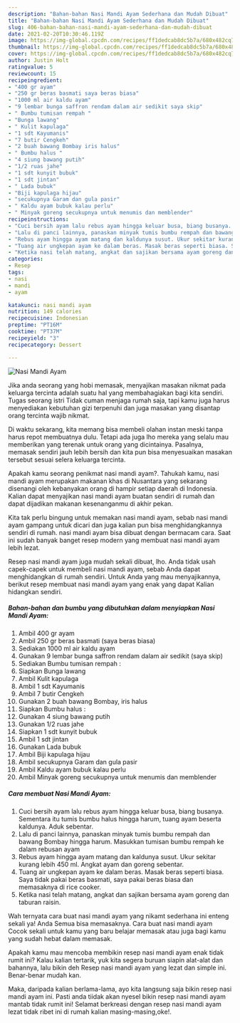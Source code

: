 ```yaml
---
description: "Bahan-bahan Nasi Mandi Ayam Sederhana dan Mudah Dibuat"
title: "Bahan-bahan Nasi Mandi Ayam Sederhana dan Mudah Dibuat"
slug: 406-bahan-bahan-nasi-mandi-ayam-sederhana-dan-mudah-dibuat
date: 2021-02-20T10:30:46.119Z
image: https://img-global.cpcdn.com/recipes/ff1dedcab8dc5b7a/680x482cq70/nasi-mandi-ayam-foto-resep-utama.jpg
thumbnail: https://img-global.cpcdn.com/recipes/ff1dedcab8dc5b7a/680x482cq70/nasi-mandi-ayam-foto-resep-utama.jpg
cover: https://img-global.cpcdn.com/recipes/ff1dedcab8dc5b7a/680x482cq70/nasi-mandi-ayam-foto-resep-utama.jpg
author: Justin Holt
ratingvalue: 5
reviewcount: 15
recipeingredient:
- "400 gr ayam"
- "250 gr beras basmati saya beras biasa"
- "1000 ml air kaldu ayam"
- "9 lembar bunga saffron rendam dalam air sedikit saya skip"
- " Bumbu tumisan rempah "
- "Bunga lawang"
- " Kulit kapulaga"
- "1 sdt Kayumanis"
- "7 butir Cengkeh"
- "2 buah bawang Bombay iris halus"
- " Bumbu halus "
- "4 siung bawang putih"
- "1/2 ruas jahe"
- "1 sdt kunyit bubuk"
- "1 sdt jintan"
- " Lada bubuk"
- "Biji kapulaga hijau"
- "secukupnya Garam dan gula pasir"
- " Kaldu ayam bubuk kalau perlu"
- " Minyak goreng secukupnya untuk menumis dan memblender"
recipeinstructions:
- "Cuci bersih ayam lalu rebus ayam hingga keluar busa, biang busanya. Sementara itu tumis bumbu halus hingga harum, tuang ayam beserta kaldunya. Aduk sebentar."
- "Lalu di panci lainnya, panaskan minyak tumis bumbu rempah dan bawang Bombay hingga harum. Masukkan tumisan bumbu rempah ke dalam rebusan ayam"
- "Rebus ayam hingga ayam matang dan kaldunya susut. Ukur sekitar kurang lebih 450 ml. Angkat ayam dan goreng sebentar."
- "Tuang air ungkepan ayam ke dalam beras. Masak beras seperti biasa. Saya tidak pakai beras basmati, saya pakai beras biasa dan memasaknya di rice cooker."
- "Ketika nasi telah matang, angkat dan sajikan bersama ayam goreng dan taburan raisin."
categories:
- Resep
tags:
- nasi
- mandi
- ayam

katakunci: nasi mandi ayam 
nutrition: 149 calories
recipecuisine: Indonesian
preptime: "PT16M"
cooktime: "PT37M"
recipeyield: "3"
recipecategory: Dessert

---
```



![Nasi Mandi Ayam](https://img-global.cpcdn.com/recipes/ff1dedcab8dc5b7a/680x482cq70/nasi-mandi-ayam-foto-resep-utama.jpg)

Jika anda seorang yang hobi memasak, menyajikan masakan nikmat pada keluarga tercinta adalah suatu hal yang membahagiakan bagi kita sendiri. Tugas seorang istri Tidak cuman menjaga rumah saja, tapi kamu juga harus menyediakan kebutuhan gizi terpenuhi dan juga masakan yang disantap orang tercinta wajib nikmat.

Di waktu  sekarang, kita memang bisa membeli olahan instan meski tanpa harus repot membuatnya dulu. Tetapi ada juga lho mereka yang selalu mau memberikan yang terenak untuk orang yang dicintainya. Pasalnya, memasak sendiri jauh lebih bersih dan kita pun bisa menyesuaikan masakan tersebut sesuai selera keluarga tercinta. 



Apakah kamu seorang penikmat nasi mandi ayam?. Tahukah kamu, nasi mandi ayam merupakan makanan khas di Nusantara yang sekarang disenangi oleh kebanyakan orang di hampir setiap daerah di Indonesia. Kalian dapat menyajikan nasi mandi ayam buatan sendiri di rumah dan dapat dijadikan makanan kesenanganmu di akhir pekan.

Kita tak perlu bingung untuk memakan nasi mandi ayam, sebab nasi mandi ayam gampang untuk dicari dan juga kalian pun bisa menghidangkannya sendiri di rumah. nasi mandi ayam bisa dibuat dengan bermacam cara. Saat ini sudah banyak banget resep modern yang membuat nasi mandi ayam lebih lezat.

Resep nasi mandi ayam juga mudah sekali dibuat, lho. Anda tidak usah capek-capek untuk membeli nasi mandi ayam, sebab Anda dapat menghidangkan di rumah sendiri. Untuk Anda yang mau menyajikannya, berikut resep membuat nasi mandi ayam yang enak yang dapat Kalian hidangkan sendiri.

<!--inarticleads1-->

##### Bahan-bahan dan bumbu yang dibutuhkan dalam menyiapkan Nasi Mandi Ayam:

1. Ambil 400 gr ayam
1. Ambil 250 gr beras basmati (saya beras biasa)
1. Sediakan 1000 ml air kaldu ayam
1. Gunakan 9 lembar bunga saffron rendam dalam air sedikit (saya skip)
1. Sediakan  Bumbu tumisan rempah :
1. Siapkan Bunga lawang
1. Ambil  Kulit kapulaga
1. Ambil 1 sdt Kayumanis
1. Ambil 7 butir Cengkeh
1. Gunakan 2 buah bawang Bombay, iris halus
1. Siapkan  Bumbu halus :
1. Gunakan 4 siung bawang putih
1. Gunakan 1/2 ruas jahe
1. Siapkan 1 sdt kunyit bubuk
1. Ambil 1 sdt jintan
1. Gunakan  Lada bubuk
1. Ambil Biji kapulaga hijau
1. Ambil secukupnya Garam dan gula pasir
1. Ambil  Kaldu ayam bubuk kalau perlu
1. Ambil  Minyak goreng secukupnya untuk menumis dan memblender




<!--inarticleads2-->

##### Cara membuat Nasi Mandi Ayam:

1. Cuci bersih ayam lalu rebus ayam hingga keluar busa, biang busanya. Sementara itu tumis bumbu halus hingga harum, tuang ayam beserta kaldunya. Aduk sebentar.
1. Lalu di panci lainnya, panaskan minyak tumis bumbu rempah dan bawang Bombay hingga harum. Masukkan tumisan bumbu rempah ke dalam rebusan ayam
1. Rebus ayam hingga ayam matang dan kaldunya susut. Ukur sekitar kurang lebih 450 ml. Angkat ayam dan goreng sebentar.
1. Tuang air ungkepan ayam ke dalam beras. Masak beras seperti biasa. Saya tidak pakai beras basmati, saya pakai beras biasa dan memasaknya di rice cooker.
1. Ketika nasi telah matang, angkat dan sajikan bersama ayam goreng dan taburan raisin.




Wah ternyata cara buat nasi mandi ayam yang nikamt sederhana ini enteng sekali ya! Anda Semua bisa memasaknya. Cara buat nasi mandi ayam Cocok sekali untuk kamu yang baru belajar memasak atau juga bagi kamu yang sudah hebat dalam memasak.

Apakah kamu mau mencoba membikin resep nasi mandi ayam enak tidak rumit ini? Kalau kalian tertarik, yuk kita segera buruan siapin alat-alat dan bahannya, lalu bikin deh Resep nasi mandi ayam yang lezat dan simple ini. Benar-benar mudah kan. 

Maka, daripada kalian berlama-lama, ayo kita langsung saja bikin resep nasi mandi ayam ini. Pasti anda tiidak akan nyesel bikin resep nasi mandi ayam mantab tidak rumit ini! Selamat berkreasi dengan resep nasi mandi ayam lezat tidak ribet ini di rumah kalian masing-masing,oke!.

